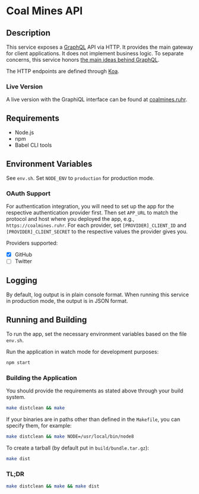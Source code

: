 # Coal Mines API

## Description
This service exposes a [GraphQL](http://facebook.github.io/graphql/) API via
HTTP. It provides the main gateway for client applications.
It does not implement business logic. To separate concerns, this service honors
[the main ideas behind GraphQL](http://graphql.org/learn/thinking-in-graphs/).

The HTTP endpoints are defined through [Koa](https://github.com/koajs/koa).

### Live Version
A live version with the GraphiQL interface can be found at
[coalmines.ruhr](https://coalmines.ruhr/graphiql).

## Requirements
- Node.js
- npm
- Babel CLI tools

## Environment Variables
See `env.sh`. Set `NODE_ENV` to `production` for production mode.

### OAuth Support
For authentication integration, you will need to set up the app for the
respective authentication provider first. Then set `APP_URL` to match the
protocol and host where you deployed the app, e.g., `https://coalmines.ruhr`.
For each provider, set `[PROVIDER]_CLIENT_ID` and `[PROVIDER]_CLIENT_SECRET` to
the respective values the provider gives you.

Providers supported:

- [x] GitHub
- [ ] Twitter

## Logging
By default, log output is in plain console format. When running this service in
production mode, the output is in JSON format.

## Running and Building
To run the app, set the necessary environment variables based on the file
`env.sh`.

Run the application in watch mode for development purposes:
```sh
npm start
```

### Building the Application
You should provide the requirements as stated above through your build system.
```sh
make distclean && make
```

If your binaries are in paths other than defined in the `Makefile`, you can
specify them, for example:
```sh
make distclean && make NODE=/usr/local/bin/node8
```

To create a tarball (by default put in `build/bundle.tar.gz`):
```sh
make dist
```

### TL;DR
```sh
make distclean && make && make dist
```
